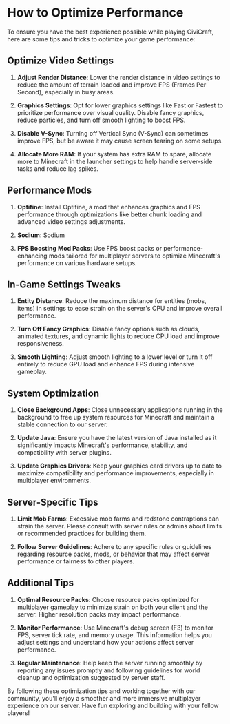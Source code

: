 # How to Optimize Performance

To ensure you have the best experience possible while playing CiviCraft, here are some tips and tricks to optimize your game performance:

## Optimize Video Settings

1. **Adjust Render Distance**: Lower the render distance in video settings to reduce the amount of terrain loaded and improve FPS (Frames Per Second), especially in busy areas.

2. **Graphics Settings**: Opt for lower graphics settings like Fast or Fastest to prioritize performance over visual quality. Disable fancy graphics, reduce particles, and turn off smooth lighting to boost FPS.

3. **Disable V-Sync**: Turning off Vertical Sync (V-Sync) can sometimes improve FPS, but be aware it may cause screen tearing on some setups.

4. **Allocate More RAM**: If your system has extra RAM to spare, allocate more to Minecraft in the launcher settings to help handle server-side tasks and reduce lag spikes.

## Performance Mods

1. **Optifine**: Install Optifine, a mod that enhances graphics and FPS performance through optimizations like better chunk loading and advanced video settings adjustments.

2. **Sodium**: Sodium

3. **FPS Boosting Mod Packs**: Use FPS boost packs or performance-enhancing mods tailored for multiplayer servers to optimize Minecraft's performance on various hardware setups.

## In-Game Settings Tweaks

1. **Entity Distance**: Reduce the maximum distance for entities (mobs, items) in settings to ease strain on the server's CPU and improve overall performance.

2. **Turn Off Fancy Graphics**: Disable fancy options such as clouds, animated textures, and dynamic lights to reduce CPU load and improve responsiveness.

3. **Smooth Lighting**: Adjust smooth lighting to a lower level or turn it off entirely to reduce GPU load and enhance FPS during intensive gameplay.

## System Optimization

1. **Close Background Apps**: Close unnecessary applications running in the background to free up system resources for Minecraft and maintain a stable connection to our server.

2. **Update Java**: Ensure you have the latest version of Java installed as it significantly impacts Minecraft's performance, stability, and compatibility with server plugins.

3. **Update Graphics Drivers**: Keep your graphics card drivers up to date to maximize compatibility and performance improvements, especially in multiplayer environments.

## Server-Specific Tips

1. **Limit Mob Farms**: Excessive mob farms and redstone contraptions can strain the server. Please consult with server rules or admins about limits or recommended practices for building them.

2. **Follow Server Guidelines**: Adhere to any specific rules or guidelines regarding resource packs, mods, or behavior that may affect server performance or fairness to other players.

## Additional Tips

1. **Optimal Resource Packs**: Choose resource packs optimized for multiplayer gameplay to minimize strain on both your client and the server. Higher resolution packs may impact performance.

2. **Monitor Performance**: Use Minecraft's debug screen (F3) to monitor FPS, server tick rate, and memory usage. This information helps you adjust settings and understand how your actions affect server performance.

3. **Regular Maintenance**: Help keep the server running smoothly by reporting any issues promptly and following guidelines for world cleanup and optimization suggested by server staff.

By following these optimization tips and working together with our community, you'll enjoy a smoother and more immersive multiplayer experience on our server. Have fun exploring and building with your fellow players!